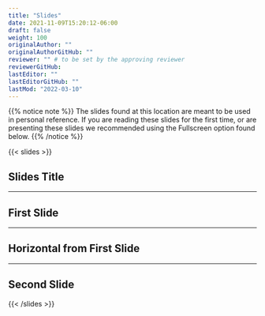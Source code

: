 ```yaml
---
title: "Slides"
date: 2021-11-09T15:20:12-06:00
draft: false
weight: 100
originalAuthor: ""
originalAuthorGitHub: ""
reviewer: "" # to be set by the approving reviewer
reviewerGitHub:
lastEditor: ""
lastEditorGitHub: ""
lastMod: "2022-03-10"
---
```


{{% notice note %}}
The slides found at this location are meant to be used in personal reference. If you are reading these slides for the first time, or are presenting these slides we recommended using the Fullscreen option found below.
{{% /notice %}}

{{< slides >}}

## Slides Title

---

## First Slide

___

## Horizontal from First Slide

---

## Second Slide

{{< /slides >}}